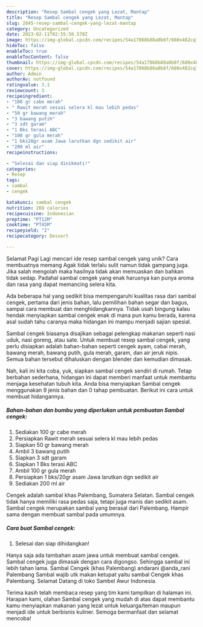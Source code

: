 ```yaml
---
description: "Resep Sambal cengek yang Lezat, Mantap"
title: "Resep Sambal cengek yang Lezat, Mantap"
slug: 2045-resep-sambal-cengek-yang-lezat-mantap
category: Uncategorized
date: 2023-02-11T02:55:50.578Z
image: https://img-global.cpcdn.com/recipes/54a17868b88a0b8f/680x482cq70/sambal-cengek-foto-resep-utama.jpg
hideToc: false
enableToc: true
enableTocContent: false
thumbnail: https://img-global.cpcdn.com/recipes/54a17868b88a0b8f/680x482cq70/sambal-cengek-foto-resep-utama.jpg
cover: https://img-global.cpcdn.com/recipes/54a17868b88a0b8f/680x482cq70/sambal-cengek-foto-resep-utama.jpg
author: Admin
authorAv: notfound
ratingvalue: 3.1
reviewcount: 3
recipeingredient:
- "100 gr cabe merah"
- " Rawit merah sesuai selera kl mau lebih pedas"
- "50 gr bawang merah"
- "3 bawang putih"
- "3 sdt garam"
- "1 Bks terasi ABC"
- "100 gr gula merah"
- "1 bks20gr asam Jawa larutkan dgn sedikit air"
- "200 ml air"
recipeinstructions:

- "Selesai dan siap dinikmati!"
categories:
- Resep
tags:
- sambal
- cengek

katakunci: sambal cengek 
nutrition: 269 calories
recipecuisine: Indonesian
preptime: "PT12M"
cooktime: "PT45M"
recipeyield: "2"
recipecategory: Dessert

---
```



Selamat Pagi Lagi mencari ide resep sambal cengek yang unik? Cara membuatnya memang Agak tidak terlalu sulit namun tidak gampang juga. Jika salah mengolah maka hasilnya tidak akan memuaskan dan bahkan tidak sedap. Padahal sambal cengek yang enak harusnya kan punya aroma dan rasa yang dapat memancing selera kita.


Ada beberapa hal yang sedikit bisa mempengaruhi kualitas rasa dari sambal cengek, pertama dari jenis bahan, lalu pemilihan bahan segar dan bagus, sampai cara membuat dan menghidangkannya. Tidak usah bingung kalau hendak menyiapkan sambal cengek enak di mana pun kamu berada, karena asal sudah tahu caranya maka hidangan ini mampu menjadi sajian spesial.

Sambal cengek biasanya disajikan sebagai pelengkap makanan seperti nasi uduk, nasi goreng, atau sate. Untuk membuat resep sambal cengek, yang perlu disiapkan adalah bahan-bahan seperti cengek ayam, cabai merah, bawang merah, bawang putih, gula merah, garam, dan air jeruk nipis. Semua bahan tersebut dihaluskan dengan blender dan kemudian dimasak.


Nah, kali ini kita coba, yuk, siapkan sambal cengek sendiri di rumah. Tetap berbahan sederhana, hidangan ini dapat memberi manfaat untuk membantu menjaga kesehatan tubuh kita. Anda bisa menyiapkan Sambal cengek menggunakan 9 jenis bahan dan 0 tahap pembuatan. Berikut ini cara untuk membuat hidangannya.

<!--inarticleads1-->

##### Bahan-bahan dan bumbu yang diperlukan untuk pembuatan Sambal cengek:

1. Sediakan 100 gr cabe merah
1. Persiapkan  Rawit merah sesuai selera kl mau lebih pedas
1. Siapkan 50 gr bawang merah
1. Ambil 3 bawang putih
1. Siapkan 3 sdt garam
1. Siapkan 1 Bks terasi ABC
1. Ambil 100 gr gula merah
1. Persiapkan 1 bks/20gr asam Jawa larutkan dgn sedikit air
1. Sediakan 200 ml air


Cengek adalah sambal khas Palembang, Sumatera Selatan. Sambal cengek tidak hanya memiliki rasa pedas saja, tetapi juga manis dan sedikit asam. Sambal cengek merupakan sambal yang berasal dari Palembang. Hampir sama dengan membuat sambal pada umumnya. 

<!--inarticleads2-->

##### Cara buat Sambal cengek:


1. Selesai dan siap dihidangkan!

Hanya saja ada tambahan asam jawa untuk membuat sambal cengek. Sambal cengek juga dimasak dengan cara digongso. Sehingga sambal ini lebih tahan lama. Sambal Cengek (khas Palembang) andarani @anda_rani Palembang Sambal wajib utk makan ketupat yaitu sambal Cengek khas Palembang. Selamat Datang di toko Sambel Awur Indonesia. 

Terima kasih telah membaca resep yang tim kami tampilkan di halaman ini. Harapan kami, olahan Sambal cengek yang mudah di atas dapat membantu kamu menyiapkan makanan yang lezat untuk keluarga/teman maupun menjadi ide untuk berbisnis kuliner. Semoga bermanfaat dan selamat mencoba!
